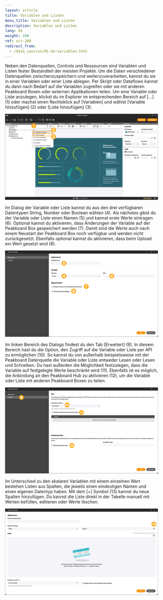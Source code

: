 ```yaml
---
layout: article
title: Variablen und Listen
menu_title: Variablen und Listen
description: Variablen und Listen
lang: de
weight: 200
ref: scr-200
redirect_from:
  - /data_sources/01-de-variablen.html
---
```


Neben den Datenquellen, Controls und Ressourcen sind Variablen und Listen fester Bestandteil der meisten Projekte. Um die Daten verschiedener Datenquellen zwischenzuspeichern und weiterzuverarbeiten, kannst du sie in einer Variablen oder einer Liste ablegen. Per Skript oder Dataflows kannst du dann nach Bedarf auf die Variablen zugreifen oder sie mit anderen Peakboard Boxen oder externen Applikationen teilen.
Um eine Variable oder Liste anzulegen, klickst du im Explorer im entsprechenden Bereich auf [...] (1) oder machst einen Rechtsklick auf [Variablen] und wählst [Variable hinzufügen] (2) oder [Liste hinzufügen] (3).

![Variable oder Liste anlegen](/assets/images/scripting/variables/de_add-variable.png)

Im Dialog der Variable oder Liste kannst du aus den drei verfügbaren Datentypen String, Number oder Boolean wählen (4). Als nächstes gibst du der Variable oder Liste einen Namen (5) und kannst erste Werte eintragen (6). Optional kannst du aktivieren, dass Änderungen der Variable auf der Peakboard Box gespeichert werden (7). Damit sind die Werte auch nach einem Neustart der Peakboard Box noch verfügbar und werden nicht zurückgesetzt. Ebenfalls optional kannst du aktivieren, dass beim Upload ein Wert gesetzt wird (8).

![Dialog Variable oder Liste](/assets/images/scripting/variables/de_dialog.png)

Im linken Bereich des Dialogs findest du den Tab [Erweitert] (9). In diesem Bereich hast du die Option, den Zugriff auf die Variable oder Liste per API zu ermöglichen (10). So kannst du von außerhalb beispielsweise mit der Peakboard Datenquelle die Variable oder Liste entweder Lesen oder Lesen und Schreiben. Du hast außerden die Möglichkeit festzulegen, dass die Variable auf festgelegte Werte beschränkt wird (11). Ebenfalls ist es möglich, die Anbindung an den Peakboard Hub zu aktivieren (12), um die Variable oder Liste mit anderen Peakboard Boxen zu teilen.

![Erweitert](/assets/images/scripting/variables/de_advanced.png)

Im Unterschied zu den skalaren Variablen mit einem einzelnen Wert bestehen Listen aus Spalten, die jeweils einen eindeutigen Namen und einen eigenen Datentyp haben. Mit dem [+] Symbol (13) kannst du neue Spalten hinzufügen. Du kannst die Liste direkt in der Tabelle manuell mit Werten befüllen, editieren oder Werte löschen.

![Listen](/assets/images/scripting/variables/de_lists.png)
